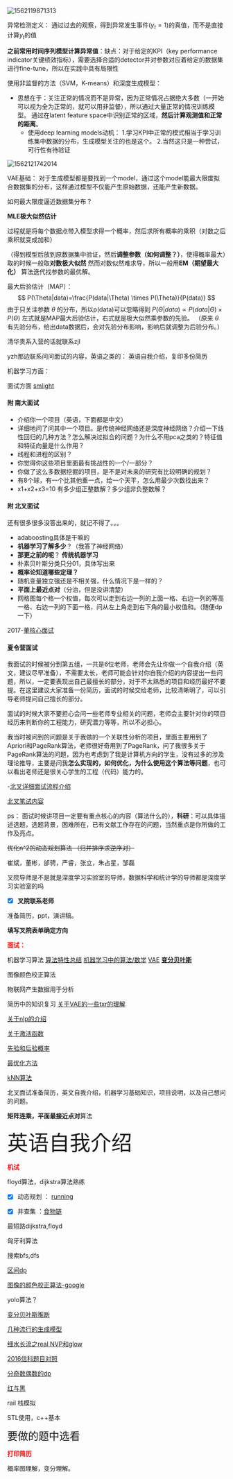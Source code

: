 ![1562119871313](C:\Users\Tourist\AppData\Roaming\Typora\typora-user-images\1562119871313.png)

异常检测定义： 通过过去的观察，得到异常发生事件($y_t=1$)的真值，而不是直接计算$y_t​$的值

**之前常用时间序列模型计算异常值**：缺点：对于给定的KPI（key performance indicator关键绩效指标），需要选择合适的detector并对参数对应着给定的数据集进行fine-tune，所以在实践中具有局限性




使用非监督的方法（SVM，K-means）和深度生成模型：

- 思想在于：关注正常的情况而不是异常，因为正常情况占据绝大多数（一开始可以视为全为正常的，就可以用非监督），所以通过大量正常的情况训练模型。   	通过在latent feature space中识别正常的区域，**然后计算观测值和正常的距离**。
  - 使用deep learning models动机：  1.学习KPI中正常的模式相当于学习训练集中数据的分布，生成模型关注的也是这个。      2.当然这只是一种尝试，可行性有待验证

![1562121742014](C:\Users\Tourist\AppData\Roaming\Typora\typora-user-images\1562121742014.png)





VAE基础：    对于生成模型都是要找到一个model，通过这个model能最大限度拟合数据集的分布，这样通过模型不仅能产生原始数据，还能产生新数据。

如何最大限度逼近数据集分布？    

**MLE极大似然估计**

过程就是将每个数据点带入模型求得一个概率，然后求所有概率的乘积（对数之后乘积就变成加和）



（得到模型后放到原数据集中验证，然后**调整参数（如何调整？）**，使得概率最大）取的时候一般取**对数极大似然**       然而对数似然难求导，所以一般用**EM（期望最大化）**	算法迭代找参数的最优解。 

最大后验估计（MAP）：
$$
P(\Theta|data)=\frac{P(data|\Theta) \times P(\Theta)}{P(data)}
$$
由于只关注参数 $\theta$ 的分布，所以p(data)可以忽略得到 $P(\Theta|data) \propto {P(data|\Theta) \times P(\Theta)}$  左式就是MAP最大后验估计，右式就是极大似然乘参数的先验。               （原来 $\theta$ 有先验分布，给出data数据后，会对先验分布影响，影响后就调整为后验分布。）









清华贵系入营的话就联系zjl

yzh那边联系问问面试的内容，英语之类的：    英语自我介绍，复印多份简历

机器学习方面：

面试方面   [smlight](https://smlight.github.io/blog/2018/10/12/block2/)

#### 附 南大面试

- 介绍你一个项目（英语，下面都是中文）
- 详细地问了问其中一个项目。是传统神经网络还是深度神经网络？介绍一下线性回归的几种方法？怎么解决过拟合的问题？为什么不用pca之类的？特征值和特征向量是什么作用？
- 线程和进程的区别？
- 你觉得你这些项目里面最有挑战性的一个/一部分？
- 你做了这么多数据挖掘的项目，是不是对未来的研究有比较明确的规划？
- 有8个球，有一个比其他重一点，给一个天平，怎么用最少次数找出来？
- x1+x2+x3=10 有多少组正整数解？多少组非负整数解？

#### 附 北叉面试

还有很多很多没答出来的，就记不得了。。。

- adaboosting具体是干嘛的
- **机器学习了解多少**？（我答了神经网络）
- **那更之前的呢**？        **传统机器学习**
- 朴素贝叶斯分类只分01，具体写出来
- **概率论知道哪些定理？**
- 随机变量独立强还是不相关强，什么情况下是一样的？
- **平面上最近点对**（分治，但是没讲清楚）
- 网格图每个格一个权值，每次可以走到右边一列的上面一格、右边一列的等高一格、右边一列的下面一格，问从左上角走到右下角的最小权值和。（随便dp一下）



2017-[董核心面试](https://www.jianshu.com/p/e1b6b4421ca2)

#### 夏令营面试

我面试的时候被分到第五组，一共是6位老师，老师会先让你做一个自我介绍（英文，建议尽早准备），不需要太长，老师可能会针对你自我介绍的内容提出一些问题，所以，一定要表现出自己最擅长的部分，对于不太熟悉的项目和经历最好不要提。在这里建议大家准备一份简历，面试的时候交给老师，比较清晰明了，可以引导老师提问自己擅长的部分。

面试的时候大家不要担心会问一些老师专业相关的问题，老师会主要针对你的项目经历来判断你的工程能力，研究潜力等等，所以不必担心。

我当时被问到的问题是关于我做的一个关联性分析的项目，里面主要用到了Apriori和PageRank算法，老师很好奇用到了PageRank，问了我很多关于PageRank算法的问题，因为也考虑到了我是计算机方向的学生，没有过多的涉及理论推导，主要是问我**怎么实现的，如何优化，为什么使用这个算法等问题**，也可以看出老师还是很关心学生的工程（代码）能力的。



-[北叉详细面试流程介绍](https://www.jianshu.com/p/cf9daf795879)

[北叉笔试内容](https://www.jianshu.com/p/79d337e33702)





ps： 面试时候讲项目一定要有重点核心的内容（算法什么的），**科研**：可以具体描述选题，选题背景，困难所在，已有文献工作存在的问题，当然重点是你所做的工作及亮点。



~~优化n^2的动态规划算法  （归并排序求逆序对）~~



崔斌，董彬，邰骋，严睿，张立，朱占星，邹磊

叉院导师是不是就是深度学习实验室的导师，数据科学和统计学的导师都是深度学习实验室的吗

- [x] **叉院联系老师**

准备简历，ppt，演讲稿。

**填写叉院表单确定方向**





<font color='red'>**面试：**</font>



机器学习算法     [算法特性总结](https://www.jianshu.com/p/715c1e6cbda7)      [机器学习中的算法/数学](https://www.jianshu.com/p/0e26f7b33f81 )       [VAE](https://www.jianshu.com/p/a750e666a8b7)      [**变分贝叶斯**](https://www.google.com/search?newwindow=1&ei=gU0WXZ7NPKiu0PEPgb2w6As&q=%E5%8F%98%E5%88%86%E8%B4%9D%E5%8F%B6%E6%96%AF&oq=%E5%8F%98%E5%88%86%E8%B4%9D%E5%8F%B6%E6%96%AF&gs_l=psy-ab.3..0i12l2.9207.12498..12697...0.0..0.993.4775.3-3j2j3j1......0....1..gws-wiz.......0i71j35i39j0j0i67.YpLIernzJl0)

图像颜色校正算法



物联网产生数据用于分析



简历中的知识复习         [关于VAE的一些txr的理解](https://tangxiangru.github.io/2017/09/20/what-is-vae/)



[关于nlp的介绍](https://tangxiangru.github.io/2017/09/18/say-hello-to-nlp/)

[关于激活函数](https://tangxiangru.github.io/2017/07/22/Activation-Function/)

[先验和后验概率](https://tangxiangru.github.io/2017/07/18/%E5%85%88%E9%AA%8C%E6%A6%82%E7%8E%87%E5%92%8C%E5%90%8E%E9%AA%8C%E6%A6%82%E7%8E%87/)

[最优化方法](https://tangxiangru.github.io/2017/07/18/%E6%9C%80%E4%BC%98%E5%8C%96%E6%96%B9%E6%B3%95%E6%80%BB%E7%BB%93/)

[kNN算法](https://tangxiangru.github.io/2017/07/14/kNN%E7%AE%97%E6%B3%95/)



北叉面试准备简历，英文自我介绍，机器学习基础知识，项目说明，以及自己想问的问题。

**矩阵连乘，平面最接近点对**算法



<font size=10>英语自我介绍</font>



<font color='red'>**机试**</font>

floyd算法，dijkstra算法熟练



- [x] 动态规划  ： [running](http://bailian.openjudge.cn/dsj2018xly/D/)

- [x] 并查集   ：[食物链](http://bailian.openjudge.cn/xly2018/G/)

最短路dijkstra,floyd

匈牙利算法

搜索bfs,dfs





[区间dp](https://www.baidu.com/s?wd=%E5%8C%BA%E9%97%B4dp&rsv_spt=1&rsv_iqid=0xfbd555c10038f524&issp=1&f=8&rsv_bp=1&rsv_idx=2&ie=utf-8&rqlang=cn&tn=baiduhome_pg&rsv_enter=1&oq=The%2520cows%2520are%2520trying%2520to%2520become%2520better%2520athletes&rsv_t=20e4FxeXWNrvnBo0OEsuK6mMwS8A%2B0WiyIC0PswYbG83FT12veSLVEaXOXL%2FSOJQx1iN&inputT=604&rsv_pq=9dac32fa0012e9db&rsv_sug3=51&rsv_sug1=12&rsv_sug7=100&bs=The%20cows%20are%20trying%20to%20become%20better%20athletes)

[图像的颜色校正算法-google](https://www.google.com/search?newwindow=1&ei=ZEIWXYaRNdPg9APj7JTACA&q=%E5%9B%BE%E5%83%8F%E9%A2%9C%E8%89%B2%E6%A0%A1%E5%87%86%E7%AE%97%E6%B3%95&oq=%E5%9B%BE%E5%83%8F%E9%A2%9C%E8%89%B2%E6%A0%A1%E5%87%86%E7%AE%97%E6%B3%95&gs_l=psy-ab.3...11107.12022..12193...0.0..0.387.1420.3-4......0....1..gws-wiz.MAL8NGzHQYQ)

yolo算法？

[变分贝叶斯推断](https://blog.csdn.net/aws3217150/article/details/57072827)

[几种流行的生成模型](https://www.cnblogs.com/vpegasus/p/generative_models.html)

[细水长流之real NVP和glow](https://kexue.fm/archives/5807)








[2016信科题目对照](https://github.com/flyhero99/BaoYanJiShi/tree/master/百炼OJ/2016信科夏令营机试)

[分奇数偶数的dp](https://blog.csdn.net/geekcome/article/details/6064991)

[红与黑](https://blog.csdn.net/persuing_truth/article/details/60756128)

rail 栈模拟

STL使用，c++基本

<font size=5>要做的题中选看</font>



<font color='red'>**打印简历**</font>



概率图理解，变分理解。
